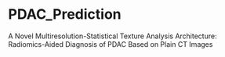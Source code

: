 # PDAC_Prediction
A Novel Multiresolution-Statistical Texture Analysis Architecture: Radiomics-Aided Diagnosis of PDAC Based on Plain CT Images
